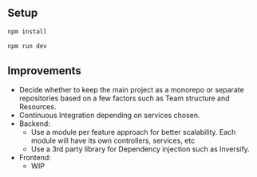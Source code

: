 ## Setup

```bash
npm install
```

```bash
npm run dev
```

## Improvements

- Decide whether to keep the main project as a monorepo or separate repositories based on a few factors such as Team structure and Resources.
- Continuous Integration depending on services chosen.
- Backend:
  - Use a module per feature approach for better scalability. Each module will have its own controllers, services, etc
  - Use a 3rd party library for Dependency injection such as Inversify.
- Frontend:
  - WIP
